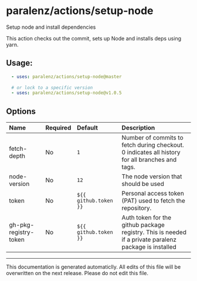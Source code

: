 # paralenz/actions/setup-node
Setup node and install dependencies

This action checks out the commit, sets up Node and installs deps using yarn.
    
## Usage:
```yaml
  - uses: paralenz/actions/setup-node@master
  
  # or lock to a specific version
  - uses: paralenz/actions/setup-node@v1.0.5
```

## Options
| Name | Required | Default | Description |
| :--- | :--- | :--- | :--- |
| fetch-depth | No | `1` | Number of commits to fetch during checkout. 0 indicates all history for all branches and tags. |
| node-version | No | `12` | The node version that should be used |
| token | No | `${{ github.token }}` | Personal access token (PAT) used to fetch the repository. |
| gh-pkg-registry-token | No | `${{ github.token }}` | Auth token for the github package registry. This is needed if a private paralenz package is installed |

<hr />

This documentation is generated automaticlly. All edits of this file will be overwritten on the next release.
Please do not edit this file.
    